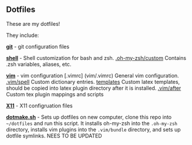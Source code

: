 ## Dotfiles

These are my dotfiles!

They include:

**[git](git)** - git configuration files

**[shell](shell)** - Shell customization for bash and zsh. [.oh-my-zsh/custom](shell/.oh-my-zsh/custom) Contains .zsh variables, aliases, etc.

**[vim](vim)** - vim configuration
[.vimrc] (vim/.vimrc) General vim configuration.
[.vim/spell](vim/.vim/spell) Custom dictionary entries.
[templates](vim/templates) Custom latex templates, should be copied into latex plugin directory after it is installed.
[.vim/after](vim/.vim/after/ftplugin) Custom tex plugin mappings and scripts

**[X11](X11)** - X11 configruation files

**[dotmake.sh](dotmake.sh)** - Sets up dotfiles on new computer, clone this repo into `~/dotfiles` and run this script. It installs oh-my-zsh into the `.oh-my-zsh` directory, installs vim plugins into the `.vim/bundle` directory, and sets up dotfile symlinks. NEES TO BE UPDATED


